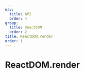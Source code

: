 ```yaml
---
nav:
  title: API
  order: 4
group:
  title: ReactDOM
  order: 2
title: ReactDOM.render
order: 1
---
```


# ReactDOM.render